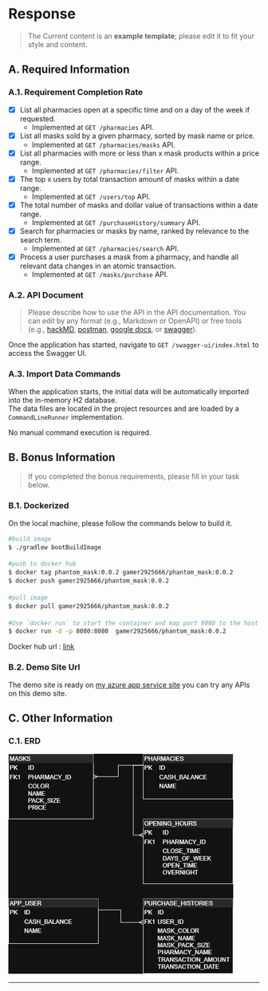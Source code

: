 # Response
> The Current content is an **example template**; please edit it to fit your style and content.
## A. Required Information
### A.1. Requirement Completion Rate
- [x] List all pharmacies open at a specific time and on a day of the week if requested.
  - Implemented at `GET /pharmacies` API.
- [x] List all masks sold by a given pharmacy, sorted by mask name or price.
  - Implemented at `GET /pharmacies/masks` API.
- [x] List all pharmacies with more or less than x mask products within a price range.
  - Implemented at `GET /pharmacies/filter` API.
- [x] The top x users by total transaction amount of masks within a date range.
  - Implemented at `GET /users/top` API.
- [x] The total number of masks and dollar value of transactions within a date range.
  - Implemented at `GET /purchaseHistory/summary` API.
- [x] Search for pharmacies or masks by name, ranked by relevance to the search term.
  - Implemented at `GET /pharmacies/search` API.
- [x] Process a user purchases a mask from a pharmacy, and handle all relevant data changes in an atomic transaction.
  - Implemented at `GET /masks/purchase` API.
### A.2. API Document
> Please describe how to use the API in the API documentation. You can edit by any format (e.g., Markdown or OpenAPI) or free tools (e.g., [hackMD](https://hackmd.io/), [postman](https://www.postman.com/), [google docs](https://docs.google.com/document/u/0/), or  [swagger](https://swagger.io/specification/)).

Once the application has started, navigate to `GET /swagger-ui/index.html` to access the Swagger UI.

### A.3. Import Data Commands
When the application starts, the initial data will be automatically imported into the in-memory H2 database.  
The data files are located in the project resources and are loaded by a `CommandLineRunner` implementation.

No manual command execution is required.

## B. Bonus Information

>  If you completed the bonus requirements, please fill in your task below.
### B.1. Dockerized

On the local machine, please follow the commands below to build it.

```bash
#build image
$ ./gradlew bootBuildImage

#push to docker hub
$ docker tag phantom_mask:0.0.2 gamer2925666/phantom_mask:0.0.2
$ docker push gamer2925666/phantom_mask:0.0.2 

#pull image
$ docker pull gamer2925666/phantom_mask:0.0.2

#Use `docker run` to start the container and map port 8080 to the host machine.
$ docker run -d -p 8080:8080  gamer2925666/phantom_mask:0.0.2
```

Docker hub url : [link](https://hub.docker.com/r/gamer2925666/phantom_mask)

### B.2. Demo Site Url

The demo site is ready on [my azure app service site](https://phantom-mask-exbfdhezbqekdpev.canadacentral-01.azurewebsites.net/swagger-ui/index.html
) you can try any APIs on this demo site.
## C. Other Information

### C.1. ERD

![ERD](./ERD.png)
- --

